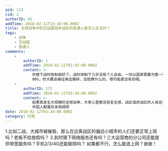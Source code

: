 ```yaml
---
aid: 113
cid: 2
authorID: 91
addTime: 2018-02-11T15:18:00.000Z
title: 全球战争中的交战国但非战区的普通人是怎么生活的？
tags:
    - 战争
    - 交战国
    - 普通人
comments:
    -
        authorID: 1
        addTime: 2018-02-12T01:42:00.000Z
        content: >-
            你搜下战时体制就好了。战时体制下几乎没有个人自由，一切以国家需要为第一要务。里根当演员的时候，累进税能到
            90%，你大概会被征用去搬砖，加班费什么的，很可能是没有的哦。
    -
        authorID: 172
        addTime: 2018-02-12T03:34:00.000Z
        content: >-
            如果真发生大规模的全球战争，大家心里都没有安全感，战区或非战区的人肯定都会只关注那些最基础的刚性需求，囤油囤粮，保命要紧，还上什么班？尽管火还没烧到自己。
            中国人都喜欢未雨绸缪
date: 2018-02-12T03:34:00.000Z
category: 时政
---
```


1.比如二战，大城市被摧毁，那么在远离战区的偏远小城市的人们还要正常上班吗？老板不给放假吗？ 2.到时猜下网络服务还有吗？三大运营商的分公司还能提供带宽服务吗？手机2/3/4G还能联网吗？ 如果都不行，怎么能连上网？谢谢！

